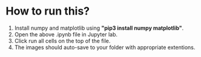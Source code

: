 # How to run this?

1. Install numpy and matplotlib using **"pip3 install numpy matplotlib"**.
2. Open the above .ipynb file in Jupyter lab.
3. Click run all cells on the top of the file.
4. The images should auto-save to your folder with appropriate extentions.
